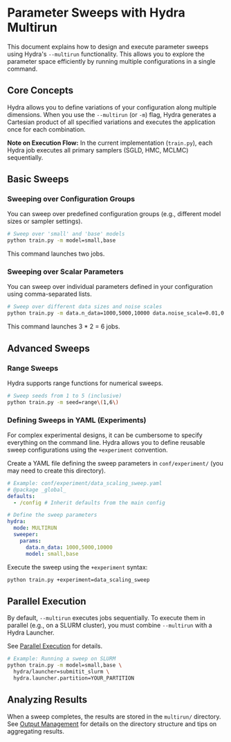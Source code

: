 # Parameter Sweeps with Hydra Multirun

This document explains how to design and execute parameter sweeps using Hydra's `--multirun` functionality. This allows you to explore the parameter space efficiently by running multiple configurations in a single command.

## Core Concepts

Hydra allows you to define variations of your configuration along multiple dimensions. When you use the `--multirun` (or `-m`) flag, Hydra generates a Cartesian product of all specified variations and executes the application once for each combination.

**Note on Execution Flow:** In the current implementation (`train.py`), each Hydra job executes all primary samplers (SGLD, HMC, MCLMC) sequentially.

## Basic Sweeps

### Sweeping over Configuration Groups

You can sweep over predefined configuration groups (e.g., different model sizes or sampler settings).

```bash
# Sweep over 'small' and 'base' models
python train.py -m model=small,base
```

This command launches two jobs.

### Sweeping over Scalar Parameters

You can sweep over individual parameters defined in your configuration using comma-separated lists.

```bash
# Sweep over different data sizes and noise scales
python train.py -m data.n_data=1000,5000,10000 data.noise_scale=0.01,0.1
```

This command launches 3 * 2 = 6 jobs.

## Advanced Sweeps

### Range Sweeps

Hydra supports range functions for numerical sweeps.

```bash
# Sweep seeds from 1 to 5 (inclusive)
python train.py -m seed=range\(1,6\)
```

### Defining Sweeps in YAML (Experiments)

For complex experimental designs, it can be cumbersome to specify everything on the command line. Hydra allows you to define reusable sweep configurations using the `+experiment` convention.

Create a YAML file defining the sweep parameters in `conf/experiment/` (you may need to create this directory).

```yaml
# Example: conf/experiment/data_scaling_sweep.yaml
# @package _global_
defaults:
  - /config # Inherit defaults from the main config

# Define the sweep parameters
hydra:
  mode: MULTIRUN
  sweeper:
    params:
      data.n_data: 1000,5000,10000
      model: small,base
```

Execute the sweep using the `+experiment` syntax:

```bash
python train.py +experiment=data_scaling_sweep
```

## Parallel Execution

By default, `--multirun` executes jobs sequentially. To execute them in parallel (e.g., on a SLURM cluster), you must combine `--multirun` with a Hydra Launcher.

See [Parallel Execution](./parallelism.md) for details.

```bash
# Example: Running a sweep on SLURM
python train.py -m model=small,base \
  hydra/launcher=submitit_slurm \
  hydra.launcher.partition=YOUR_PARTITION
```

## Analyzing Results

When a sweep completes, the results are stored in the `multirun/` directory. See [Output Management](./output_management.md) for details on the directory structure and tips on aggregating results.